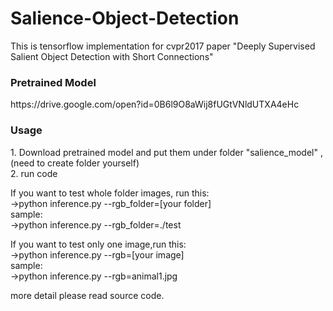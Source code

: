 # Salience-Object-Detection
This is tensorflow implementation for cvpr2017 paper "Deeply Supervised Salient Object Detection with Short Connections"

<h3>Pretrained Model</h3>
https://drive.google.com/open?id=0B6l9O8aWij8fUGtVNldUTXA4eHc

<h3>Usage</h3>
1. Download pretrained model and put them under folder "salience_model" ,(need to create folder yourself)<br />
2. run code<br />

If you want to test whole folder images, run this:<br />
->python inference.py --rgb_folder=[your folder]<br />
sample:<br />
->python inference.py --rgb_folder=./test <br />

If you want to test only one image,run this:<br />
->python inference.py --rgb=[your image]<br />
sample:<br />
->python inference.py --rgb=animal1.jpg<br />

more detail please read source code.
